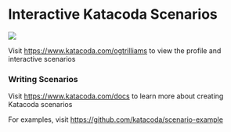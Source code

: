 # Interactive Katacoda Scenarios

[![](http://shields.katacoda.com/katacoda/ogtrilliams/count.svg)](https://www.katacoda.com/ogtrilliams "Get your profile on Katacoda.com")

Visit https://www.katacoda.com/ogtrilliams to view the profile and interactive scenarios

### Writing Scenarios
Visit https://www.katacoda.com/docs to learn more about creating Katacoda scenarios

For examples, visit https://github.com/katacoda/scenario-example
